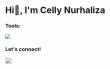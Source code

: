 # <summary><strong>Hi👋, I'm Celly Nurhaliza</strong></summary>

### <summary><strong>Tools:</strong></summary>
<p>
    <img src="https://img.shields.io/badge/Text%20Editor-Visual%20Studio%20Code-blue?&logo=visual%20studio%20code&logoColor=blue" />
</p>

### <summary><strong>Let's connect!</strong></summary>
<a href="https://www.instagram.com/ccellynur?igsh=MXRsZTM2b3B2YWlyOA==">
  <img align="left" alt="Cell's Instagram" width="20px" src="https://simpleicons.now.sh/instagram/495f7e" />
</a>

